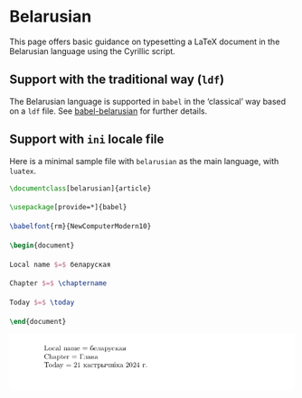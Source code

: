 # Belarusian

This page offers basic guidance on typesetting a LaTeX document in the
Belarusian language using the Cyrillic script.

## Support with the traditional way (`ldf`)

The Belarusian language is supported in `babel` in the ‘classical’ way
based on a `ldf` file. See [babel-belarusian](https://ctan.org/pkg/babel-belarusian)
for further details.

## Support with `ini` locale file

Here is a minimal sample file with `belarusian` as the main language, with `luatex`.

```tex
\documentclass[belarusian]{article}

\usepackage[provide=*]{babel}

\babelfont{rm}{NewComputerModern10}

\begin{document}

Local name $=$ беларуская

Chapter $=$ \chaptername

Today $=$ \today

\end{document}
```

![](../media/locale-belarusian.png)